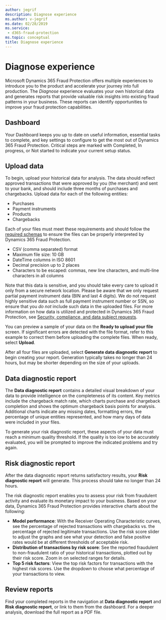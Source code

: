 ```yaml
---
author: jegrif
description: Diagnose experience
ms.author: v-jegrif
ms.date: 02/28/2019
ms.service:
 - d365-fraud-protection
ms.topic: conceptual
title: Diagnose experience
---
```



# Diagnose experience

Microsoft Dynamics 365 Fraud Protection offers multiple experiences to introduce you to the product and accelerate your journey into full production. The *Diagnose* experience evaluates your own historical data and generates reports that provide valuable risk insights into existing fraud patterns in your business. These reports can identify opportunities to improve your fraud protection capabilities.

## Dashboard

Your Dashboard keeps you up to date on useful information, essential tasks to complete, and key settings to configure to get the most out of Dynamics 365 Fraud Protection. Critical steps are marked with Completed, In progress, or Not started to indicate your current setup status. 

## Upload data

To begin, upload your historical data for analysis. The data should reflect approved transactions that were approved by you (the merchant) and sent to your bank, and should include three months of purchases and chargebacks. Upload data for each of the following entities:  

- Purchases 
- Payment instruments 
- Products 
- Chargebacks 

Each of your files must meet these requirements and should follow the [required schemas](schema.md) to ensure the files can be properly interpreted by Dynamics 365 Fraud Protection. 

- CSV (comma separated) format 
- Maximum file size: 10 GB 
- DateTime columns in ISO 8601 
- Decimal precision up to 2 places 
- Characters to be escaped: commas, new line characters, and multi-line characters in all columns 

Note that this data is sensitive, and you should take every care to upload it only from a secure network location. Please be aware that we only request partial payment instrument data (BIN and last 4 digits). We do not request highly sensitive data such as full payment instrument number or SSN, so ensure that you *do not* include such data in the uploaded files.  For more information on how data is utilized and protected in Dynamics 365 Fraud Protection, see [Security, compliance, and data subject requests](security-compliance.md).

You can preview a sample of your data on the **Ready to upload your file** screen. If significant errors are detected with the file format, refer to this example to correct them before uploading the complete files. When ready, select **Upload**.

After all four files are uploaded, select **Generate data diagnostic report** to begin creating your report. Generation typically takes no longer than 24 hours, but may be shorter depending on the size of your uploads.

## Data diagnostic report

The **Data diagnostic report** contains a detailed visual breakdown of your data to provide intelligence on the completeness of its content. Key metrics include the chargeback match rate, which charts purchase and chargeback completion and shows the optimum chargeback basis points for analysis. Additional charts indicate any missing dates, formatting errors, the percentage of unique entities represented, and how many days of data were included in your files.

To generate your risk diagnostic report, these aspects of your data must reach a minimum quality threshold. If the quality is too low to be accurately evaluated, you will be prompted to improve the indicated problems and try again.

## Risk diagnostic report
After the data diagnostic report returns satisfactory results, your **Risk diagnostic report** will generate. This process should take no longer than 24 hours.

The risk diagnostic report enables you to assess your risk from fraudulent activity and evaluate its monetary impact to your business. Based on your data, Dynamics 365 Fraud Protection provides interactive charts about the following:

- **Model performance**: With the Receiver Operating Characteristic curves, see the percentage of rejected transactions with chargebacks vs. the percentage of rejected legitimate transactions. Use the risk score slider to adjust the graphs and see what your detection and false positive rates would be at different thresholds of acceptable risk.
- **Distribution of transactions by risk score**: See the reported fraudulent to non-fraudulent ratio of your historical transactions, plotted out by their risk score. Zoom in on selected ranges for details.
- **Top 5 risk factors**: View the top risk factors for transactions with the highest risk scores. Use the dropdown to choose what percentage of your transactions to view.

## Review reports 
Find your completed reports in the navigation at **Data diagnostic report** and **Risk diagnostic report**, or link to them from the dashboard. For a deeper analysis, download the full report as a PDF file.
